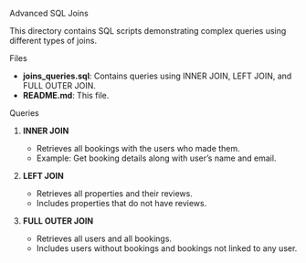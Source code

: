 Advanced SQL Joins

This directory contains SQL scripts demonstrating complex queries using different types of joins.

Files

- **joins_queries.sql**: Contains queries using INNER JOIN, LEFT JOIN, and FULL OUTER JOIN.
- **README.md**: This file.

Queries

1. **INNER JOIN**
   - Retrieves all bookings with the users who made them.
   - Example: Get booking details along with user’s name and email.

2. **LEFT JOIN**
   - Retrieves all properties and their reviews.
   - Includes properties that do not have reviews.

3. **FULL OUTER JOIN**
   - Retrieves all users and all bookings.
   - Includes users without bookings and bookings not linked to any user.


